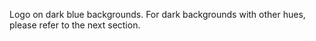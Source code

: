 Logo on dark blue backgrounds. For dark backgrounds with other hues, please refer to the next section.